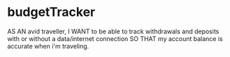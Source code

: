 # budgetTracker
AS AN avid traveller, I WANT to be able to track withdrawals and deposits with or without a data/internet connection SO THAT my account balance is accurate when i'm traveling.
